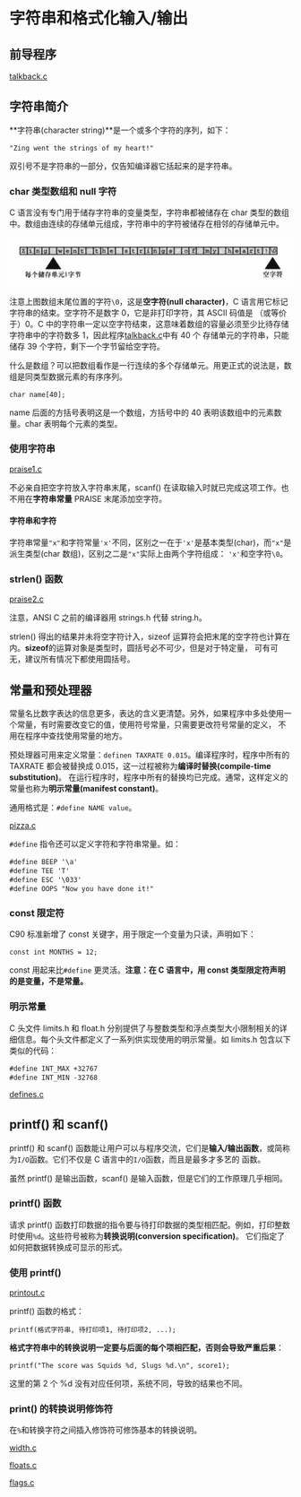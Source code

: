 # 字符串和格式化输入/输出

## 前导程序

[talkback.c](talkback.c)

## 字符串简介

**字符串(character string)**是一个或多个字符的序列，如下：

```
"Zing went the strings of my heart!"
```

双引号不是字符串的一部分，仅告知编译器它括起来的是字符串。

### char 类型数组和 null 字符

C 语言没有专门用于储存字符串的变量类型，字符串都被储存在 char 类型的数组中。数组由连续的存储单元组成，字符串中的字符被储存在相邻的存储单元中。

![WX20180315-104736.png](WX20180315-104736.png)

注意上图数组末尾位置的字符`\0`，这是**空字符(null character)**，C 语言用它标记字符串的结束。空字符不是数字 0，它是非打印字符，其 ASCII 码值是
（或等价于）0。C 中的字符串一定以空字符结束，这意味着数组的容量必须至少比待存储字符串中的字符数多 1，因此程序[talkback.c](talkback.c)中有 40 个
存储单元的字符串，只能储存 39 个字符，剩下一个字节留给空字符。

什么是数组？可以把数组看作是一行连续的多个存储单元。用更正式的说法是，数组是同类型数据元素的有序序列。

```
char name[40];
```

name 后面的方括号表明这是一个数组，方括号中的 40 表明该数组中的元素数量。char 表明每个元素的类型。

### 使用字符串

[praise1.c](praise1.c)

不必亲自把空字符放入字符串末尾，scanf() 在读取输入时就已完成这项工作。也不用在**字符串常量** PRAISE 末尾添加空字符。

#### 字符串和字符

字符串常量`"x"`和字符常量`'x'`不同，区别之一在于`'x'`是基本类型(char)，而`"x"`是派生类型(char 数组)，区别之二是`"x"`实际上由两个字符组成：
`'x'`和空字符`\0`。

### strlen() 函数

[praise2.c](praise2.c)

注意，ANSI C 之前的编译器用 strings.h 代替 string.h。

strlen() 得出的结果并未将空字符计入，sizeof 运算符会把末尾的空字符也计算在内。**sizeof**的运算对象是类型时，圆括号必不可少，但是对于特定量，
可有可无，建议所有情况下都使用圆括号。

## 常量和预处理器

常量名比数字表达的信息更多，表达的含义更清楚。另外，如果程序中多处使用一个常量，有时需要改变它的值，使用符号常量，只需要更改符号常量的定义，
不用在程序中查找使用常量的地方。

预处理器可用来定义常量：`definen TAXRATE 0.015`。编译程序时，程序中所有的 TAXRATE 都会被替换成 0.015，这一过程被称为**编译时替换(compile-time substitution)**。
在运行程序时，程序中所有的替换均已完成。通常，这样定义的常量也称为**明示常量(manifest constant)**。

通用格式是：`#define NAME value`。

[pizza.c](pizza.c)

`#define` 指令还可以定义字符和字符串常量。如：

```
#define BEEP '\a'
#define TEE 'T'
#define ESC '\033'
#define OOPS "Now you have done it!"
```

### const 限定符

C90 标准新增了 const 关键字，用于限定一个变量为只读，声明如下：

```
const int MONTHS = 12;
```

const 用起来比`#define` 更灵活。**注意：在 C 语言中，用 const 类型限定符声明的是变量，不是常量。**

### 明示常量

C 头文件 limits.h 和 float.h 分别提供了与整数类型和浮点类型大小限制相关的详细信息。每个头文件都定义了一系列供实现使用的明示常量。如 limits.h 
包含以下类似的代码：

```
#define INT_MAX +32767
#define INT_MIN -32768
```

[defines.c](defines.c)

## printf() 和 scanf() 

printf() 和 scanf() 函数能让用户可以与程序交流，它们是**输入/输出函数**，或简称为`I/O`函数。它们不仅是 C 语言中的`I/O`函数，而且是最多才多艺的
函数。

虽然 printf() 是输出函数，scanf() 是输入函数，但是它们的工作原理几乎相同。

### printf() 函数

请求 printf() 函数打印数据的指令要与待打印数据的类型相匹配。例如，打印整数时使用`%d`。这些符号被称为**转换说明(conversion specification)**。
它们指定了如何把数据转换成可显示的形式。

### 使用 printf()

[printout.c](printout.c)

printf() 函数的格式：

```
printf(格式字符串, 待打印项1, 待打印项2, ...);
```

**格式字符串中的转换说明一定要与后面的每个项相匹配，否则会导致严重后果**：

```
printf("The score was Squids %d, Slugs %d.\n", score1);
```

这里的第 2 个 %d 没有对应任何项，系统不同，导致的结果也不同。

### print() 的转换说明修饰符

在`%`和转换字符之间插入修饰符可修饰基本的转换说明。

[width.c](width.c)

[floats.c](floats.c)

[flags.c](flags.c)
